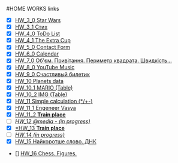 #HOME WORKS links

 - [x] [HW_3_0   Star Wars
       ](https://lavo4nik.github.io/HW_HTML/Lessons/L3/HW3_0/index.html)
  - [x] [HW_3_1   Стих
       ](https://lavo4nik.github.io/HW_HTML/Lessons/L3/HW3_1/index.html)
  - [x] [HW_4_0   ToDo List
       ](https://lavo4nik.github.io/HW_HTML/Lessons/L4/HW4/index.html)
  - [x] [HW_4_1   The Extra Cup
       ](https://lavo4nik.github.io/HW_HTML/Lessons/L4/HW4_1/index.html)
   - [x] [HW_5_0   Contact Form
       ](https://lavo4nik.github.io/HW_HTML/Lessons/L5/HW5_0/index.html) 
   - [x] [HW_6_0   Calendar
       ](https://lavo4nik.github.io/HW_HTML/Lessons/L6/HW_6/index.html) 
   - [x] [HW_7_0   Об'єм. Привітання. Периметр квадрата. Швидкість...
       ](https://lavo4nik.github.io/HW_HTML/Lessons/L7/HW_7/index.html) 
   - [x] [HW_8_0   YouTube Music
       ](https://lavo4nik.github.io/HW_HTML/Lessons/L8/HW_8/index.html) 
   - [x] [HW_9_0   Счастливый билетик
       ](https://lavo4nik.github.io/HW_HTML/Lessons/L9/HW_9/index.html) 
   - [x] [HW_10     Planets data
       ](https://lavo4nik.github.io/HW_HTML/Lessons/L10/HW_10/index.html) 
   - [x] [HW_10_1   MARIO (Table)
       ](https://lavo4nik.github.io/HW_HTML/Lessons/L10/HW_10_1/index.html) 
   - [x] [HW_10_2   IMG (Table)
       ](https://lavo4nik.github.io/HW_HTML/Lessons/L10/HW_10_2/index.html) 
   - [x] [HW_11   Simple calculation (*/+-)
       ](https://lavo4nik.github.io/HW_HTML/Lessons/L11/HW_11/index.html) 
   - [x] [HW_11_1   Engeneer Vasya
       ](https://lavo4nik.github.io/HW_HTML/Lessons/L11/HW_11_1/index.html)
   - [x] [HW_11_2   **Train place**
       ](https://lavo4nik.github.io/HW_HTML/Lessons/L11/HW_11_2/index.html)
   - [ ] [*HW_12   @media - (in progress)*
       ](https://lavo4nik.github.io/HW_HTML/Lessons/L12/HW_12/index.html)
   - [x] [*HW_13   **Train place**
       ](https://lavo4nik.github.io/HW_HTML/Lessons/L11/HW_11_2/index.html)
   - [ ] [*HW_14    (in progress)* ](none)
   - [x]  [HW_15   Найкоротше слово. ДНК
       ](https://lavo4nik.github.io/HW_HTML/Lessons/L15/HW_15/index.html)
   - []  [HW_16   Chess. Figures.
       ](https://lavo4nik.github.io/HW_HTML/Lessons/L15/HW_16/index.html)